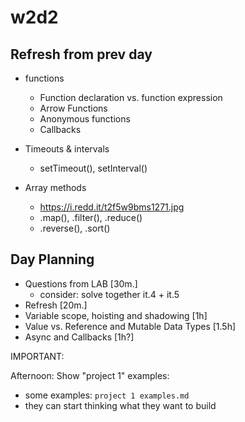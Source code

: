 
# w2d2




## Refresh from prev day

- functions
  - Function declaration vs. function expression
  - Arrow Functions
  - Anonymous functions
  - Callbacks
- Timeouts & intervals
  - setTimeout(), setInterval()

- Array methods
  - https://i.redd.it/t2f5w9bms1271.jpg
  - .map(), .filter(), .reduce()
  - .reverse(), .sort()




## Day Planning

- Questions from LAB [30m.]
  - consider: solve together it.4 + it.5
- Refresh [20m.]
- Variable scope, hoisting and shadowing [1h]
- Value vs. Reference and Mutable Data Types [1.5h]
- Async and Callbacks  [1h?]



IMPORTANT: 

Afternoon: Show "project 1" examples:
  - some examples: `project 1 examples.md`
  - they can start thinking what they want to build




